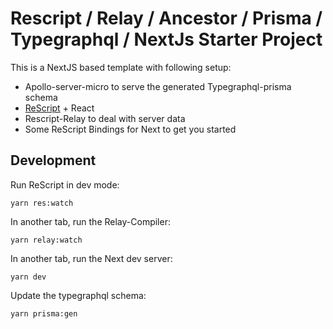 # Rescript / Relay / Ancestor / Prisma / Typegraphql / NextJs Starter Project

This is a NextJS based template with following setup:

- Apollo-server-micro to serve the generated Typegraphql-prisma schema
- [ReScript](https://rescript-lang.org) + React
- Rescript-Relay to deal with server data
- Some ReScript Bindings for Next to get you started

## Development

Run ReScript in dev mode:

```
yarn res:watch
```

In another tab, run the Relay-Compiler:

```
yarn relay:watch
```

In another tab, run the Next dev server:

```
yarn dev
```

Update the typegraphql schema:

```
yarn prisma:gen
```


